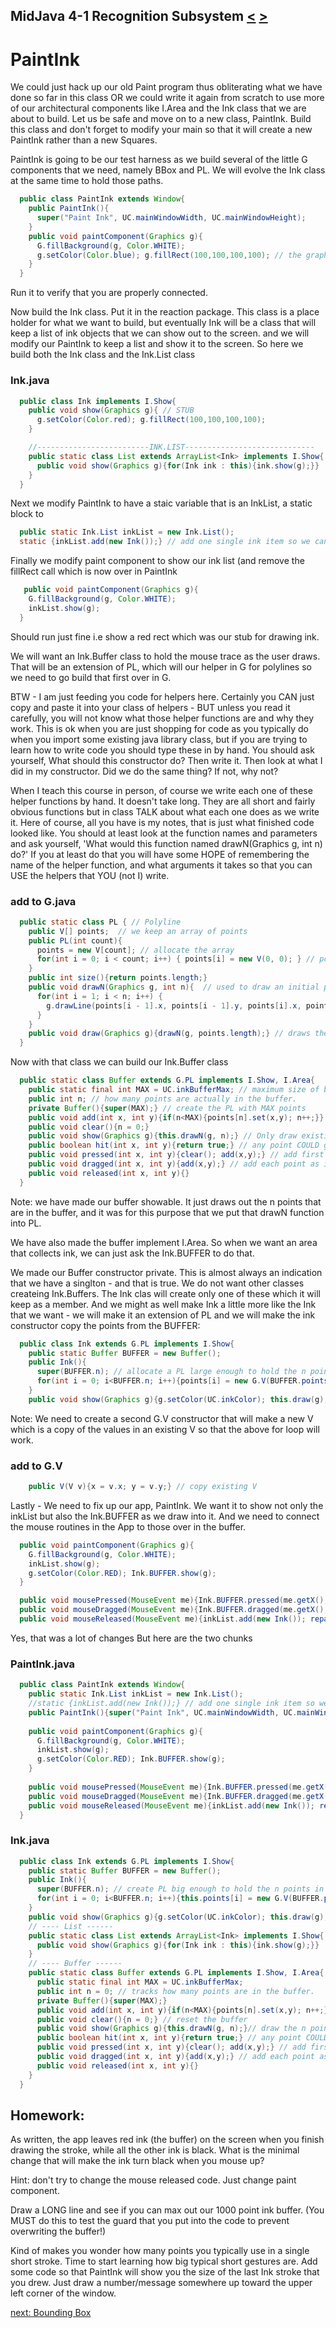 ## MidJava 4-1 Recognition Subsystem [&LT;](MJ0305.md) [&GT;](MJ0402.md)

# PaintInk

We could just hack up our old Paint program thus obliterating what we have done so far in this class OR we could write it again from scratch to use more of our architectural components like I.Area and the Ink class that we are about to build. Let us be safe and move on to a new class, PaintInk. Build this class and don't forget to modify your main so that it will create a new PaintInk rather than a new Squares.

PaintInk is going to be our test harness as we build several of the little G components that we need, namely BBox and PL. We will evolve the Ink class at the same time to hold those paths. 

```java
  public class PaintInk extends Window{
    public PaintInk(){
      super("Paint Ink", UC.mainWindowWidth, UC.mainWindowHeight);
    }
    public void paintComponent(Graphics g){
      G.fillBackground(g, Color.WHITE);
      g.setColor(Color.blue); g.fillRect(100,100,100,100); // the graphics equivalent of "Hello World"
    }
  }
```

Run it to verify that you are properly connected.

Now build the Ink class. Put it in the reaction package. This class is a place holder for what we want to build, but eventually Ink will be a class that will keep a list of ink objects that we can show out to the screen. and we will modify our PaintInk to keep a list and show it to the screen. So here we build both the Ink class and the Ink.List class

### Ink.java

```java
  public class Ink implements I.Show{
    public void show(Graphics g){ // STUB
      g.setColor(Color.red); g.fillRect(100,100,100,100);
    }

    //-------------------------INK.LIST-----------------------------
    public static class List extends ArrayList<Ink> implements I.Show{
      public void show(Graphics g){for(Ink ink : this){ink.show(g);}}
    }
  }
```

Next we modify PaintInk to have a staic variable that is an InkList, a static block to 

```java
  public static Ink.List inkList = new Ink.List();
  static {inkList.add(new Ink());} // add one single ink item so we can test showing a list
```

Finally we modify paint component to show our ink list (and remove the fillRect call which is now over in PaintInk

```java
   public void paintComponent(Graphics g){
    G.fillBackground(g, Color.WHITE);
    inkList.show(g);
  }
```

Should run just fine i.e show a red rect which was our stub for drawing ink.

We will want an Ink.Buffer class to hold the mouse trace as the user draws. That will be an extension of PL, which will our helper in G for polylines so we need to go build that first over in G.

BTW - I am just feeding you code for helpers here. Certainly you CAN just copy and paste it into your class of helpers - BUT unless you read it carefully, you will not know what those helper functions are and why they work. This is ok when you are just shopping for code as you typically do when you import some existing java library class, but if you are trying to learn how to write code you should type these in by hand. You should ask yourself, What should this constructor do? Then write it. Then look at what I did in my constructor. Did we do the same thing? If not, why not? 

When I teach this course in person, of course we write each one of these helper functions by hand. It doesn't take long. They are all short and fairly obvious functions but in class TALK about what each one does as we write it. Here of course, all you have is my notes, that is just what finished code looked like. You should at least look at the function names and parameters and ask yourself, 'What would this function named drawN(Graphics g, int n) do?' If you at least do that you will have some HOPE of remembering the name of the helper function, and what arguments it takes so that you can USE the helpers that YOU (not I) write.

### add to G.java
```java
  public static class PL { // Polyline
    public V[] points;  // we keep an array of points
    public PL(int count){  
      points = new V[count]; // allocate the array 
      for(int i = 0; i < count; i++) { points[i] = new V(0, 0); } // populate it with V objects
    }
    public int size(){return points.length;}
    public void drawN(Graphics g, int n){  // used to draw an initial portion of the full array
      for(int i = 1; i < n; i++) {
        g.drawLine(points[i - 1].x, points[i - 1].y, points[i].x, points[i].y);
      }
    }
    public void draw(Graphics g){drawN(g, points.length);} // draws the whole array.
  }
```

Now with that class we can build our Ink.Buffer class

```java
  public static class Buffer extends G.PL implements I.Show, I.Area{
    public static final int MAX = UC.inkBufferMax; // maximum size of buffer
    public int n; // how many points are actually in the buffer.
    private Buffer(){super(MAX);} // create the PL with MAX points
    public void add(int x, int y){if(n<MAX){points[n].set(x,y); n++;}} // adds new point to buffer
    public void clear(){n = 0;} 
    public void show(Graphics g){this.drawN(g, n);} // Only draw existing points
    public boolean hit(int x, int y){return true;} // any point COULD go into ink
    public void pressed(int x, int y){clear(); add(x,y);} // add first point
    public void dragged(int x, int y){add(x,y);} // add each point as it comes in
    public void released(int x, int y){}
  }
```

Note: we have made our buffer showable. It just draws out the n points that are in the buffer, and it was for this purpose that we put that drawN function into PL.

We have also made the buffer implement I.Area. So when we want an area that collects ink, we can just ask the Ink.BUFFER to do that.

We made our Buffer constructor private. This is almost always an indication that we have a singlton - and that is true. We do not want other classes createing Ink.Buffers. The Ink clas will create only one of these which it will keep as a member. And we might as well make Ink a little more like the Ink that we want - we will make it an extension of PL and we will make the ink constructor copy the points from the BUFFER:

```java 
  public class Ink extends G.PL implements I.Show{
    public static Buffer BUFFER = new Buffer();
    public Ink(){
      super(BUFFER.n); // allocate a PL large enough to hold the n points in the buffer
      for(int i = 0; i<BUFFER.n; i++){points[i] = new G.V(BUFFER.points[i]);}
    }
    public void show(Graphics g){g.setColor(UC.inkColor); this.draw(g);}
```
    
Note: We need to create a second G.V constructor that will make a new V which is a copy of the values in an existing V so that the above for loop will work.

### add to G.V
```java
    public V(V v){x = v.x; y = v.y;} // copy existing V
```
Lastly - We need to fix up our app, PaintInk. We want it to show not only the inkList but also the Ink.BUFFER as we draw into it. And we need to connect the mouse routines in the App to those over in the buffer.

```java
  public void paintComponent(Graphics g){
    G.fillBackground(g, Color.WHITE);
    inkList.show(g);
    g.setColor(Color.RED); Ink.BUFFER.show(g);
  }

  public void mousePressed(MouseEvent me){Ink.BUFFER.pressed(me.getX(),me.getY()); repaint();}
  public void mouseDragged(MouseEvent me){Ink.BUFFER.dragged(me.getX(),me.getY()); repaint();}
  public void mouseReleased(MouseEvent me){inkList.add(new Ink()); repaint();}
```

Yes, that was a lot of changes But here are the two chunks

###  PaintInk.java
```java
  public class PaintInk extends Window{
    public static Ink.List inkList = new Ink.List();
    //static {inkList.add(new Ink());} // add one single ink item so we can test showing a list
    public PaintInk(){super("Paint Ink", UC.mainWindowWidth, UC.mainWindowHeight);}
    
    public void paintComponent(Graphics g){
      G.fillBackground(g, Color.WHITE);
      inkList.show(g);
      g.setColor(Color.RED); Ink.BUFFER.show(g);     
    }
    
    public void mousePressed(MouseEvent me){Ink.BUFFER.pressed(me.getX(),me.getY()); repaint();}
    public void mouseDragged(MouseEvent me){Ink.BUFFER.dragged(me.getX(),me.getY()); repaint();}
    public void mouseReleased(MouseEvent me){inkList.add(new Ink()); repaint();}
  }
```
### Ink.java
```java
  public class Ink extends G.PL implements I.Show{
    public static Buffer BUFFER = new Buffer();
    public Ink(){
      super(BUFFER.n); // create PL big enough to hold the n points in BUFFER
      for(int i = 0; i<BUFFER.n; i++){this.points[i] = new G.V(BUFFER.points[i]);}
    }
    public void show(Graphics g){g.setColor(UC.inkColor); this.draw(g);}
    // ---- List ------
    public static class List extends ArrayList<Ink> implements I.Show{
      public void show(Graphics g){for(Ink ink : this){ink.show(g);}}
    }
    // ---- Buffer ------
    public static class Buffer extends G.PL implements I.Show, I.Area{
      public static final int MAX = UC.inkBufferMax;
      public int n = 0; // tracks how many points are in the buffer.
      private Buffer(){super(MAX);}
      public void add(int x, int y){if(n<MAX){points[n].set(x,y); n++;}} // adds 1 new point to buffer
      public void clear(){n = 0;} // reset the buffer
      public void show(Graphics g){this.drawN(g, n);}// draw the n points as a line.
      public boolean hit(int x, int y){return true;} // any point COULD go into ink
      public void pressed(int x, int y){clear(); add(x,y);} // add first point
      public void dragged(int x, int y){add(x,y);} // add each point as it comes is
      public void released(int x, int y){}
    }
  }
```

## Homework:

As written, the app leaves red ink (the buffer) on the screen when you finish drawing the stroke, while all the other ink is black. What is the minimal change that will make the ink turn black when you mouse up?

Hint: don't try to change the mouse released code. Just change paint component.

Draw a LONG line and see if you can max out our 1000 point ink buffer. (You MUST do this to test the guard that you put into the code to prevent overwriting the buffer!)

Kind of makes you wonder how many points you typically use in a single short stroke. Time to start learning how big typical short gestures are. Add some code so that PaintInk will show you the size of the last Ink stroke that you drew. Just draw a number/message somewhere up toward the upper left corner of the window.

[next: Bounding Box](MJ0402.md)
